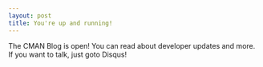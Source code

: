 ```yaml
---
layout: post
title: You're up and running!
---
```


The CMAN Blog is open! You can read about developer updates and more. If you want to talk, just goto Disqus!
